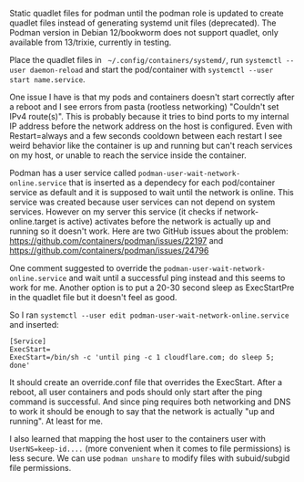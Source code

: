 Static quadlet files for podman until the podman role is updated to create quadlet files instead of generating systemd unit files (deprecated). The Podman version in Debian 12/bookworm does not support quadlet, only available from 13/trixie, currently in testing.

Place the quadlet files in ` ~/.config/containers/systemd/`, run `systemctl --user daemon-reload` and start the pod/container with `systemctl --user start name.service`.

One issue I have is that my pods and containers doesn't start correctly after a reboot and I see errors from pasta (rootless networking) "Couldn't set IPv4 route(s)". This is probably because it tries to bind ports to my internal IP address before the network address on the host is configured. Even with Restart=always and a few seconds cooldown between each restart I see weird behavior like the container is up and running but can't reach services on my host, or unable to reach the service inside the container.

Podman has a user service called `podman-user-wait-network-online.service` that is inserted as a dependecy for each pod/container service as default and it is supposed to wait until the network is online. This service was created because user services can not depend on system services. However on my server this service (it checks if network-online.target is active) activates before the network is actually up and running so it doesn't work. Here are two GitHub issues about the problem: https://github.com/containers/podman/issues/22197 and https://github.com/containers/podman/issues/24796

One comment suggested to override the `podman-user-wait-network-online.service` and wait until a successful ping instead and this seems to work for me. Another option is to put a 20-30 second sleep as ExecStartPre in the quadlet file but it doesn't feel as good.

So I ran `systemctl --user edit podman-user-wait-network-online.service` and inserted:

```
[Service]
ExecStart=
ExecStart=/bin/sh -c 'until ping -c 1 cloudflare.com; do sleep 5; done'
```

It should create an override.conf file that overrides the ExecStart. After a reboot, all user containers and pods should only start after the ping command is successful. And since ping requires both networking and DNS to work it should be enough to say that the network is actually "up and running". At least for me.

I also learned that mapping the host user to the containers user with `UserNS=keep-id....` (more convenient when it comes to file permissions) is less secure. We can use `podman unshare` to modify files with subuid/subgid file permissions.
